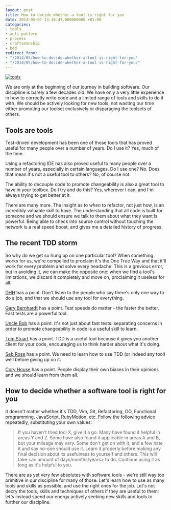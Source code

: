 ```yaml
---
layout: post
title: How to decide whether a tool is right for you
date: 2014-05-07 13:10:47.000000000 +01:00
categories:
- tools
- anti-pattern
- process
- craftsmanship
- bdd
redirect_from:
- "/2014/05/how-to-decide-whether-a-tool-is-right-for-you"
- "/2014/05/how-to-decide-whether-a-tool-is-right-for-you/"
---
```

[![tools](http://chrismdp.com/files/tools.jpg)](https://flic.kr/p/5YWuWk)

We are only at the beginning of our journey in building software. Our discipline is barely a few decades old. We have only a very little experience in how to correctly write code and a limited range of tools and skills to do it with. We should be actively looking for new tools, not wasting our time either promoting our toolset exclusively or disparaging the toolsets of others.

## Tools are tools

Test-driven development has been one of those tools that has proved useful for many people over a number of years. Do I use it? Yes, much of the time.

Using a refactoring IDE has also proved useful to many people over a number of years, especially in certain languages. Do I use one? No. Does that mean it's not a useful tool to others? No, of course not.

The ability to decouple code to promote changeability is also a great tool to have in your toolbox. Do I try and do this? Yes, wherever I can, and I'm always trying to get better at it.

There are many more. The insight as to *when* to refactor, not just how, is an incredibly valuable skill to have. The understanding that all code is built for someone and we should ensure we talk to them about what they want is powerful. Being able to check into source control without touching the network is a real speed boost, and gives me a detailed history of progress.

## The recent TDD storm

So why do we get so hung up on one particular tool? When something works for us, we're compelled to proclaim it's the One True Way and that it'll work for every problem and solve every headache. This is a grevious error, but in avoiding it, we can make the opposite one: when we find a tool's limitations, we discard it completely and move on, proclaiming it useless for all.

[DHH](http://david.heinemeierhansson.com/2014/test-induced-design-damage.html) has a point. Don't listen to the people who say there's only one way to do a job, and that we should use any tool for everything.

[Gary Bernhardt](https://www.destroyallsoftware.com/blog/2014/tdd-straw-men-and-rhetoric) has a point. Test speeds do matter - the faster the better. Fast tests are a powerful tool.

[Uncle Bob](http://blog.8thlight.com/uncle-bob/2014/05/01/Design-Damage.html) has a point. It's not just about fast tests: separating concerns in order to promote changeability in code is a useful skill to learn.

[Tom Stuart](http://codon.com/how-testability-can-help) has a point. TDD is a useful tool because it gives you another client for your code, encouraging us to think harder about what it's doing.

[Seb Rose](http://claysnow.co.uk/to-tdd-or-not-to-tdd/) has a point. We need to learn how to use TDD (or indeed any tool) well before giving up on it.

[Cory House](http://www.bitnative.com/2014/05/01/the-tdd-divide/) has a point. People display their own biases in their opinions and we should learn from them all.

## How to decide whether a software tool is right for you

It doesn't matter whether it's TDD, Vim, Git, Refactoring, OO, Functional programming, JavaScript, RubyMotion, etc. Follow the following advice repeatedly, substituting your own values:

> If you haven't tried tool X, give it a go. Many have found it helpful in areas Y and Z. Some have also found it applicable in areas A and B, but your mileage may vary. Some don't get on with it, and a few hate it and say no-one should use it. Learn it properly before making any final decision about its usefulness to yourself and others. This will take &lt;an amount of days/months/years&gt; to do. Continue using it as long as it's helpful to you.

There are as yet very few absolutes with software tools - we're still way too primitive in our discipline for many of those.  Let's learn how to use as many tools and skills as possible, and use the right ones for the job. Let's not decry the tools, skills and techniques of others if they are useful to them: let's instead spend our energy actively seeking new skills and tools to further our discipline.

